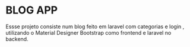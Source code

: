 # BLOG APP
<p>
    Essse projeto consiste num blog feito em laravel com categorias e login , utilizando o Material Designer Bootstrap como frontend e laravel no backend. 
</p>
 
